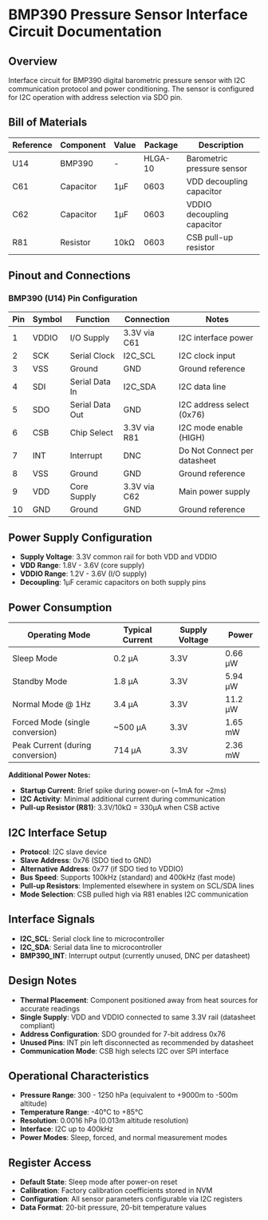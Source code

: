 # BMP390 Pressure Sensor Interface Circuit Documentation

## Overview
Interface circuit for BMP390 digital barometric pressure sensor with I2C communication protocol and power conditioning. The sensor is configured for I2C operation with address selection via SDO pin.

## Bill of Materials
| Reference | Component | Value | Package | Description |
|-----------|-----------|-------|---------|-------------|
| U14 | BMP390 | - | HLGA-10 | Barometric pressure sensor |
| C61 | Capacitor | 1µF | 0603 | VDD decoupling capacitor |
| C62 | Capacitor | 1µF | 0603 | VDDIO decoupling capacitor |
| R81 | Resistor | 10kΩ | 0603 | CSB pull-up resistor |

## Pinout and Connections

### BMP390 (U14) Pin Configuration
| Pin | Symbol | Function | Connection | Notes |
|-----|--------|----------|------------|-------|
| 1 | VDDIO | I/O Supply | 3.3V via C61 | I2C interface power |
| 2 | SCK | Serial Clock | I2C_SCL | I2C clock input |
| 3 | VSS | Ground | GND | Ground reference |
| 4 | SDI | Serial Data In | I2C_SDA | I2C data line |
| 5 | SDO | Serial Data Out | GND | I2C address select (0x76) |
| 6 | CSB | Chip Select | 3.3V via R81 | I2C mode enable (HIGH) |
| 7 | INT | Interrupt | DNC | Do Not Connect per datasheet |
| 8 | VSS | Ground | GND | Ground reference |
| 9 | VDD | Core Supply | 3.3V via C62 | Main power supply |
| 10 | GND | Ground | GND | Ground reference |

## Power Supply Configuration
- **Supply Voltage**: 3.3V common rail for both VDD and VDDIO
- **VDD Range**: 1.8V - 3.6V (core supply)
- **VDDIO Range**: 1.2V - 3.6V (I/O supply)
- **Decoupling**: 1µF ceramic capacitors on both supply pins

## Power Consumption
| Operating Mode | Typical Current | Supply Voltage | Power |
|----------------|-----------------|----------------|-------|
| Sleep Mode | 0.2 µA | 3.3V | 0.66 µW |
| Standby Mode | 1.8 µA | 3.3V | 5.94 µW |
| Normal Mode @ 1Hz | 3.4 µA | 3.3V | 11.2 µW |
| Forced Mode (single conversion) | ~500 µA | 3.3V | 1.65 mW |
| Peak Current (during conversion) | 714 µA | 3.3V | 2.36 mW |

**Additional Power Notes:**
- **Startup Current**: Brief spike during power-on (~1mA for ~2ms)
- **I2C Activity**: Minimal additional current during communication
- **Pull-up Resistor (R81)**: 3.3V/10kΩ = 330µA when CSB active

## I2C Interface Setup
- **Protocol**: I2C slave device
- **Slave Address**: 0x76 (SDO tied to GND)
- **Alternative Address**: 0x77 (if SDO tied to VDDIO)
- **Bus Speed**: Supports 100kHz (standard) and 400kHz (fast mode)
- **Pull-up Resistors**: Implemented elsewhere in system on SCL/SDA lines
- **Mode Selection**: CSB pulled high via R81 enables I2C communication

## Interface Signals
- **I2C_SCL**: Serial clock line to microcontroller
- **I2C_SDA**: Serial data line to microcontroller  
- **BMP390_INT**: Interrupt output (currently unused, DNC per datasheet)

## Design Notes
- **Thermal Placement**: Component positioned away from heat sources for accurate readings
- **Single Supply**: VDD and VDDIO connected to same 3.3V rail (datasheet compliant)
- **Address Configuration**: SDO grounded for 7-bit address 0x76
- **Unused Pins**: INT pin left disconnected as recommended by datasheet
- **Communication Mode**: CSB high selects I2C over SPI interface

## Operational Characteristics
- **Pressure Range**: 300 - 1250 hPa (equivalent to +9000m to -500m altitude)
- **Temperature Range**: -40°C to +85°C
- **Resolution**: 0.0016 hPa (0.013m altitude resolution)
- **Interface**: I2C up to 400kHz
- **Power Modes**: Sleep, forced, and normal measurement modes

## Register Access
- **Default State**: Sleep mode after power-on reset
- **Calibration**: Factory calibration coefficients stored in NVM
- **Configuration**: All sensor parameters configurable via I2C registers
- **Data Format**: 20-bit pressure, 20-bit temperature values
